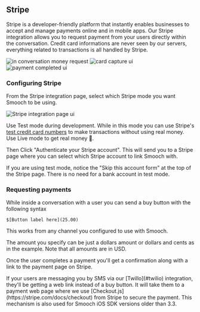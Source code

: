 ## Stripe

Stripe is a developer-friendly platform that instantly enables businesses to accept and manage payments online and in mobile apps. Our Stripe integration allows you to request payment from your users directly within the conversation. Credit card informations are never seen by our servers, everything related to transactions is all handled by Stripe.

<div class="third-width-img">
	<img alt="in conversation money request" src="../images/in_conversation_money_request.png" />
	<img alt="card capture ui" src="../images/card_capture_ui.png" />
	<img alt="payment completed ui" src="../images/payment_completed_ui.png" />
</div>

### Configuring Stripe

From the Stripe integration page, select which Stripe mode you want Smooch to be using. 

![Stripe integration page ui](Stripe_integration_page_ui.png)

Use Test mode during development. While in this mode you can use Stripe's [test credit card numbers](https://stripe.com/docs/testing#cards) to make transactions without using real money. Use Live mode to get real money 🤑.

Then Click "Authenticate your Stripe account". This will send you to a Stripe page where you can select which Stripe account to link Smooch with. 

<aside class="info">
If you are using test mode, notice the "Skip this account form" at the top of the Stripe page. There is no need for a bank account in test mode.
</aside>

### Requesting payments

While inside a conversation with a user you can send a buy button with the following syntax

```
$[Button label here](25.00)
```

This works from any channel you configured to use with Smooch.

The amount you specify can be just a dollars amount or dollars and cents as in the example. Note that all amounts are in USD.

Once the user completes a payment you'll get a confirmation along with a link to the payment page on Stripe.

<aside class="info">
If your users are messaging you by SMS via our [Twillo](#twilio) integration, they'll be getting a web link instead of a buy button. It will take them to a payment web page where we use [Checkout.js](https://stripe.com/docs/checkout) from Stripe to secure the payment. This mechanism is also used for Smooch iOS SDK versions older than 3.3.
</aside>
